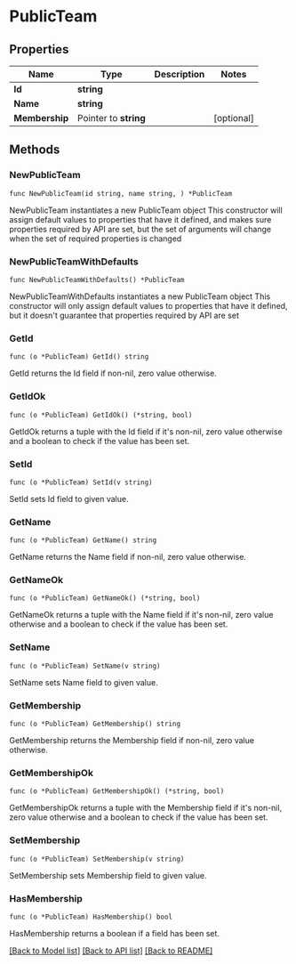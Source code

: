 # PublicTeam

## Properties

Name | Type | Description | Notes
------------ | ------------- | ------------- | -------------
**Id** | **string** |  | 
**Name** | **string** |  | 
**Membership** | Pointer to **string** |  | [optional] 

## Methods

### NewPublicTeam

`func NewPublicTeam(id string, name string, ) *PublicTeam`

NewPublicTeam instantiates a new PublicTeam object
This constructor will assign default values to properties that have it defined,
and makes sure properties required by API are set, but the set of arguments
will change when the set of required properties is changed

### NewPublicTeamWithDefaults

`func NewPublicTeamWithDefaults() *PublicTeam`

NewPublicTeamWithDefaults instantiates a new PublicTeam object
This constructor will only assign default values to properties that have it defined,
but it doesn't guarantee that properties required by API are set

### GetId

`func (o *PublicTeam) GetId() string`

GetId returns the Id field if non-nil, zero value otherwise.

### GetIdOk

`func (o *PublicTeam) GetIdOk() (*string, bool)`

GetIdOk returns a tuple with the Id field if it's non-nil, zero value otherwise
and a boolean to check if the value has been set.

### SetId

`func (o *PublicTeam) SetId(v string)`

SetId sets Id field to given value.


### GetName

`func (o *PublicTeam) GetName() string`

GetName returns the Name field if non-nil, zero value otherwise.

### GetNameOk

`func (o *PublicTeam) GetNameOk() (*string, bool)`

GetNameOk returns a tuple with the Name field if it's non-nil, zero value otherwise
and a boolean to check if the value has been set.

### SetName

`func (o *PublicTeam) SetName(v string)`

SetName sets Name field to given value.


### GetMembership

`func (o *PublicTeam) GetMembership() string`

GetMembership returns the Membership field if non-nil, zero value otherwise.

### GetMembershipOk

`func (o *PublicTeam) GetMembershipOk() (*string, bool)`

GetMembershipOk returns a tuple with the Membership field if it's non-nil, zero value otherwise
and a boolean to check if the value has been set.

### SetMembership

`func (o *PublicTeam) SetMembership(v string)`

SetMembership sets Membership field to given value.

### HasMembership

`func (o *PublicTeam) HasMembership() bool`

HasMembership returns a boolean if a field has been set.


[[Back to Model list]](../README.md#documentation-for-models) [[Back to API list]](../README.md#documentation-for-api-endpoints) [[Back to README]](../README.md)



